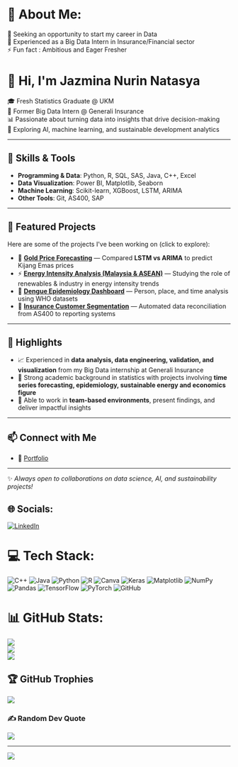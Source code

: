 # 💫 About Me:
🔭 Seeking an opportunity to start my career in Data <br>🌱 Experienced as a Big Data Intern in Insurance/Financial sector <br>⚡ Fun fact : Ambitious and Eager Fresher

# 👋 Hi, I'm Jazmina Nurin Natasya  

🎓 Fresh Statistics Graduate @ UKM  
💼 Former Big Data Intern @ Generali Insurance  
📊 Passionate about turning data into insights that drive decision-making  
🌱 Exploring AI, machine learning, and sustainable development analytics  

---

## 🔧 Skills & Tools
- **Programming & Data**: Python, R, SQL, SAS, Java, C++, Excel
- **Data Visualization**: Power BI, Matplotlib, Seaborn  
- **Machine Learning**: Scikit-learn, XGBoost, LSTM, ARIMA  
- **Other Tools**: Git, AS400, SAP  

---

## 📌 Featured Projects
Here are some of the projects I've been working on (click to explore):  

- 🔮 [**Gold Price Forecasting**](#) — Compared **LSTM vs ARIMA** to predict Kijang Emas prices  
- ⚡ [**Energy Intensity Analysis (Malaysia & ASEAN)**](#) — Studying the role of renewables & industry in energy intensity trends  
- 🦟 [**Dengue Epidemiology Dashboard**](#) — Person, place, and time analysis using WHO datasets  
- 📑 [**Insurance Customer Segmentation**](#) — Automated data reconciliation from AS400 to reporting systems  

---

## 🌟 Highlights
- 📈 Experienced in **data analysis, data engineering, validation, and visualization** from my Big Data internship at Generali Insurance  
- 🧠 Strong academic background in statistics with projects involving **time series forecasting, epidemiology, sustainable energy and economics figure**  
- 🤝 Able to work in **team-based environments**, present findings, and deliver impactful insights  

---

## 📫 Connect with Me
- 💼 [Portfolio](https://www.website.com/) 
---
✨ *Always open to collaborations on data science, AI, and sustainability projects!*  

## 🌐 Socials:
[![LinkedIn](https://img.shields.io/badge/LinkedIn-%230077B5.svg?logo=linkedin&logoColor=white)](https://linkedin.com/in/jazmina-nurin-natasya) 

# 💻 Tech Stack:
![C++](https://img.shields.io/badge/c++-%2300599C.svg?style=for-the-badge&logo=c%2B%2B&logoColor=white) ![Java](https://img.shields.io/badge/java-%23ED8B00.svg?style=for-the-badge&logo=openjdk&logoColor=white) ![Python](https://img.shields.io/badge/python-3670A0?style=for-the-badge&logo=python&logoColor=ffdd54) ![R](https://img.shields.io/badge/r-%23276DC3.svg?style=for-the-badge&logo=r&logoColor=white) ![Canva](https://img.shields.io/badge/Canva-%2300C4CC.svg?style=for-the-badge&logo=Canva&logoColor=white) ![Keras](https://img.shields.io/badge/Keras-%23D00000.svg?style=for-the-badge&logo=Keras&logoColor=white) ![Matplotlib](https://img.shields.io/badge/Matplotlib-%23ffffff.svg?style=for-the-badge&logo=Matplotlib&logoColor=black) ![NumPy](https://img.shields.io/badge/numpy-%23013243.svg?style=for-the-badge&logo=numpy&logoColor=white) ![Pandas](https://img.shields.io/badge/pandas-%23150458.svg?style=for-the-badge&logo=pandas&logoColor=white) ![TensorFlow](https://img.shields.io/badge/TensorFlow-%23FF6F00.svg?style=for-the-badge&logo=TensorFlow&logoColor=white) ![PyTorch](https://img.shields.io/badge/PyTorch-%23EE4C2C.svg?style=for-the-badge&logo=PyTorch&logoColor=white) ![GitHub](https://img.shields.io/badge/github-%23121011.svg?style=for-the-badge&logo=github&logoColor=white)
# 📊 GitHub Stats:
![](https://github-readme-stats.vercel.app/api?username=JazminaNurinNatasya&theme=dark&hide_border=false&include_all_commits=true&count_private=true)<br/>
![](https://github-readme-streak-stats.herokuapp.com/?user=JazminaNurinNatasya&theme=dark&hide_border=false)<br/>
![](https://github-readme-stats.vercel.app/api/top-langs/?username=JazminaNurinNatasya&theme=dark&hide_border=false&include_all_commits=true&count_private=true&layout=compact)

## 🏆 GitHub Trophies
![](https://github-profile-trophy.vercel.app/?username=JazminaNurinNatasya&theme=radical&no-frame=false&no-bg=true&margin-w=4)

### ✍️ Random Dev Quote
![](https://quotes-github-readme.vercel.app/api?type=vetical&theme=dark)

---
[![](https://visitcount.itsvg.in/api?id=JazminaNurinNatasya&icon=6&color=6)](https://visitcount.itsvg.in)

<!-- Proudly created with GPRM ( https://gprm.itsvg.in ) -->

